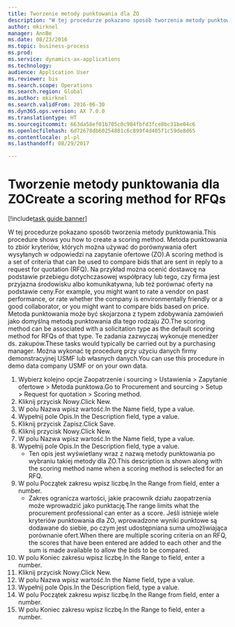 ```yaml
--- 
title: Tworzenie metody punktowania dla ZO
description: "W tej procedurze pokazano sposób tworzenia metody punktowania."
author: mkirknel
manager: AnnBe
ms.date: 08/23/2016
ms.topic: business-process
ms.prod: 
ms.service: dynamics-ax-applications
ms.technology: 
audience: Application User
ms.reviewer: bis
ms.search.scope: Operations
ms.search.region: Global
ms.author: mkirknel
ms.search.validFrom: 2016-06-30
ms.dyn365.ops.version: AX 7.0.0
ms.translationtype: HT
ms.sourcegitcommit: 663da58ef01b705c0c984fbfd3fce8bc31be04c6
ms.openlocfilehash: 6d72678db60254801c6c899f4d405f1c59de8d65
ms.contentlocale: pl-pl
ms.lasthandoff: 08/29/2017

---
```

# <a name="create-a-scoring-method-for-rfqs"></a><span data-ttu-id="8f89c-103">Tworzenie metody punktowania dla ZO</span><span class="sxs-lookup"><span data-stu-id="8f89c-103">Create a scoring method for RFQs</span></span>

[!include[task guide banner](../../includes/task-guide-banner.md)]

<span data-ttu-id="8f89c-104">W tej procedurze pokazano sposób tworzenia metody punktowania.</span><span class="sxs-lookup"><span data-stu-id="8f89c-104">This procedure shows you how to create a scoring method.</span></span> <span data-ttu-id="8f89c-105">Metoda punktowania to zbiór kryteriów, których można używać do porównywania ofert wysyłanych w odpowiedzi na zapytanie ofertowe (ZO).</span><span class="sxs-lookup"><span data-stu-id="8f89c-105">A scoring method is a set of criteria that can be used to compare bids that are sent in reply to a request for quotation (RFQ).</span></span> <span data-ttu-id="8f89c-106">Na przykład można ocenić dostawcę na podstawie przebiegu dotychczasowej współpracy lub tego, czy firma jest przyjazna środowisku albo komunikatywna, lub też porównać oferty na podstawie ceny.</span><span class="sxs-lookup"><span data-stu-id="8f89c-106">For example, you might want to rate a vendor on past performance, or rate whether the company is environmentally friendly or a good collaborator, or you might want to compare bids based on price.</span></span> <span data-ttu-id="8f89c-107">Metoda punktowania może być skojarzona z typem zdobywania zamówień jako domyślną metodą punktowania dla tego rodzaju ZO.</span><span class="sxs-lookup"><span data-stu-id="8f89c-107">The scoring method can be associated with a solicitation type as the default scoring method for RFQs of that type.</span></span> <span data-ttu-id="8f89c-108">Te zadania zazwyczaj wykonuje menedżer ds. zakupów.</span><span class="sxs-lookup"><span data-stu-id="8f89c-108">These tasks would typically be carried out by a purchasing manager.</span></span> <span data-ttu-id="8f89c-109">Można wykonać tę procedurę przy użyciu danych firmy demonstracyjnej USMF lub własnych danych.</span><span class="sxs-lookup"><span data-stu-id="8f89c-109">You can use this procedure in demo data company USMF or on your own data.</span></span>

1. <span data-ttu-id="8f89c-110">Wybierz kolejno opcje Zaopatrzenie i sourcing > Ustawienia > Zapytanie ofertowe > Metoda punktowa.</span><span class="sxs-lookup"><span data-stu-id="8f89c-110">Go to Procurement and sourcing > Setup > Request for quotation > Scoring method.</span></span>
2. <span data-ttu-id="8f89c-111">Kliknij przycisk Nowy.</span><span class="sxs-lookup"><span data-stu-id="8f89c-111">Click New.</span></span>
3. <span data-ttu-id="8f89c-112">W polu Nazwa wpisz wartość.</span><span class="sxs-lookup"><span data-stu-id="8f89c-112">In the Name field, type a value.</span></span>
4. <span data-ttu-id="8f89c-113">Wypełnij pole Opis.</span><span class="sxs-lookup"><span data-stu-id="8f89c-113">In the Description field, type a value.</span></span>
5. <span data-ttu-id="8f89c-114">Kliknij przycisk Zapisz.</span><span class="sxs-lookup"><span data-stu-id="8f89c-114">Click Save.</span></span>
6. <span data-ttu-id="8f89c-115">Kliknij przycisk Nowy.</span><span class="sxs-lookup"><span data-stu-id="8f89c-115">Click New.</span></span>
7. <span data-ttu-id="8f89c-116">W polu Nazwa wpisz wartość.</span><span class="sxs-lookup"><span data-stu-id="8f89c-116">In the Name field, type a value.</span></span>
8. <span data-ttu-id="8f89c-117">Wypełnij pole Opis.</span><span class="sxs-lookup"><span data-stu-id="8f89c-117">In the Description field, type a value.</span></span>
    * <span data-ttu-id="8f89c-118">Ten opis jest wyświetlany wraz z nazwą metody punktowania po wybraniu takiej metody dla ZO.</span><span class="sxs-lookup"><span data-stu-id="8f89c-118">This description is shown along with the scoring method name when a scoring method is selected for an RFQ.</span></span>  
9. <span data-ttu-id="8f89c-119">W polu Początek zakresu wpisz liczbę.</span><span class="sxs-lookup"><span data-stu-id="8f89c-119">In the Range from field, enter a number.</span></span>
    * <span data-ttu-id="8f89c-120">Zakres ogranicza wartości, jakie pracownik działu zaopatrzenia może wprowadzić jako punktację.</span><span class="sxs-lookup"><span data-stu-id="8f89c-120">The range limits what the procurement professional can enter as a score.</span></span> <span data-ttu-id="8f89c-121">Jeśli istnieje wiele kryteriów punktowania dla ZO, wprowadzone wyniki punktowe są dodawane do siebie, po czym jest udostępniana suma umożliwiająca porównanie ofert.</span><span class="sxs-lookup"><span data-stu-id="8f89c-121">When there are multiple scoring criteria on an RFQ, the scores that have been entered are added to each other and the sum is made available to allow the bids to be compared.</span></span>  
10. <span data-ttu-id="8f89c-122">W polu Koniec zakresu wpisz liczbę.</span><span class="sxs-lookup"><span data-stu-id="8f89c-122">In the Range to field, enter a number.</span></span>
11. <span data-ttu-id="8f89c-123">Kliknij przycisk Nowy.</span><span class="sxs-lookup"><span data-stu-id="8f89c-123">Click New.</span></span>
12. <span data-ttu-id="8f89c-124">W polu Nazwa wpisz wartość.</span><span class="sxs-lookup"><span data-stu-id="8f89c-124">In the Name field, type a value.</span></span>
13. <span data-ttu-id="8f89c-125">Wypełnij pole Opis.</span><span class="sxs-lookup"><span data-stu-id="8f89c-125">In the Description field, type a value.</span></span>
14. <span data-ttu-id="8f89c-126">W polu Początek zakresu wpisz liczbę.</span><span class="sxs-lookup"><span data-stu-id="8f89c-126">In the Range from field, enter a number.</span></span>
15. <span data-ttu-id="8f89c-127">W polu Koniec zakresu wpisz liczbę.</span><span class="sxs-lookup"><span data-stu-id="8f89c-127">In the Range to field, enter a number.</span></span>


